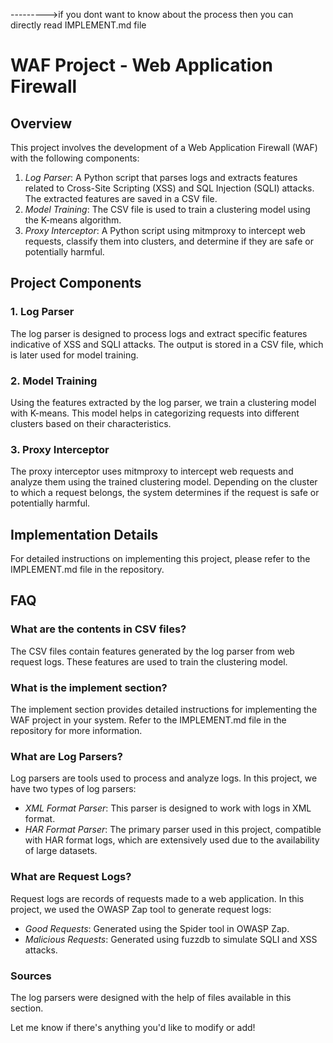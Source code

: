 --------->if you dont want to know about the process then you can directly read IMPLEMENT.md file



# WAF Project - Web Application Firewall

## Overview

This project involves the development of a Web Application Firewall (WAF) with the following components:

1. *Log Parser*: A Python script that parses logs and extracts features related to Cross-Site Scripting (XSS) and SQL Injection (SQLI) attacks. The extracted features are saved in a CSV file.
2. *Model Training*: The CSV file is used to train a clustering model using the K-means algorithm.
3. *Proxy Interceptor*: A Python script using mitmproxy to intercept web requests, classify them into clusters, and determine if they are safe or potentially harmful.

## Project Components

### 1. Log Parser

The log parser is designed to process logs and extract specific features indicative of XSS and SQLI attacks. The output is stored in a CSV file, which is later used for model training.

### 2. Model Training

Using the features extracted by the log parser, we train a clustering model with K-means. This model helps in categorizing requests into different clusters based on their characteristics.

### 3. Proxy Interceptor

The proxy interceptor uses mitmproxy to intercept web requests and analyze them using the trained clustering model. Depending on the cluster to which a request belongs, the system determines if the request is safe or potentially harmful.

## Implementation Details

For detailed instructions on implementing this project, please refer to the IMPLEMENT.md file in the repository.

## FAQ

### What are the contents in CSV files?

The CSV files contain features generated by the log parser from web request logs. These features are used to train the clustering model.

### What is the implement section?

The implement section provides detailed instructions for implementing the WAF project in your system. Refer to the IMPLEMENT.md file in the repository for more information.

### What are Log Parsers?

Log parsers are tools used to process and analyze logs. In this project, we have two types of log parsers:
- *XML Format Parser*: This parser is designed to work with logs in XML format.
- *HAR Format Parser*: The primary parser used in this project, compatible with HAR format logs, which are extensively used due to the availability of large datasets.

### What are Request Logs?

Request logs are records of requests made to a web application. In this project, we used the OWASP Zap tool to generate request logs:
- *Good Requests*: Generated using the Spider tool in OWASP Zap.
- *Malicious Requests*: Generated using fuzzdb to simulate SQLI and XSS attacks.

### Sources

The log parsers were designed with the help of files available in this section.



Let me know if there's anything you'd like to modify or add!
